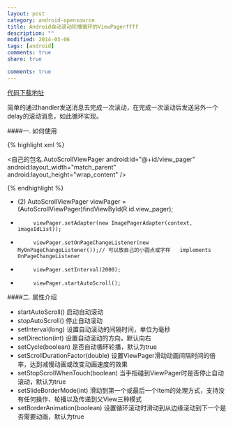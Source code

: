 ```yaml
---
layout: post
category: android-opensource
title: Android自动滚动轮播循环的ViewPagerffff
description: ""
modified: 2014-03-06
tags: [android]
comments: true
share: true

comments: true
---
```

[代码下载地址](http://pan.baidu.com/s/1kTyoCEr)

简单的通过handler发送消息去完成一次滚动，在完成一次滚动后发送另外一个delay的滚动消息，如此循环实现。

####一. 如何使用

{% highlight xml %}

<自己的包名.AutoScrollViewPager
android:id="@+id/view_pager"
android:layout_width="match_parent"
android:layout_height="wrap_content" />

{% endhighlight %}

* (2) AutoScrollViewPager viewPager = (AutoScrollViewPager)findViewById(R.id.view_pager);
*          viewPager.setAdapter(new ImagePagerAdapter(context, imageIdList));
*          viewPager.setOnPageChangeListener(new MyOnPageChangeListener());// 可以放自己的小圆点或字样   implements OnPageChangeListener
*          viewPager.setInterval(2000);
*          viewPager.startAutoScroll();

####二. 属性介绍
*    startAutoScroll() 启动自动滚动
*    stopAutoScroll() 停止自动滚动
*    setInterval(long) 设置自动滚动的间隔时间，单位为毫秒
*    setDirection(int) 设置自动滚动的方向，默认向右
*    setCycle(boolean) 是否自动循环轮播，默认为true
*    setScrollDurationFactor(double) 设置ViewPager滑动动画间隔时间的倍率，达到减慢动画或改变动画速度的效果
*    setStopScrollWhenTouch(boolean) 当手指碰到ViewPager时是否停止自动滚动，默认为true
*    setSlideBorderMode(int) 滑动到第一个或最后一个Item的处理方式，支持没有任何操作、轮播以及传递到父View三种模式
*    setBorderAnimation(boolean) 设置循环滚动时滑动到从边缘滚动到下一个是否需要动画，默认为true



